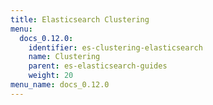 ```yaml
---
title: Elasticsearch Clustering
menu:
  docs_0.12.0:
    identifier: es-clustering-elasticsearch
    name: Clustering
    parent: es-elasticsearch-guides
    weight: 20
menu_name: docs_0.12.0
---
```


